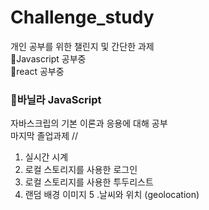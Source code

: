 # Challenge_study
개인 공부를 위한 챌린지 및 간단한 과제  
:banana:Javascript 공부중  
:cherries:react 공부중  


### :banana:바닐라 JavaScript  
자바스크립의 기본 이론과 응용에 대해 공부  
마지막 졸업과제 //
1. 실시간 시계
2. 로컬 스토리지를 사용한 로그인
3. 로컬 스토리지를 사용한 투두리스트
4. 랜덤 배경 이미지
5 .날씨와 위치 (geolocation)
